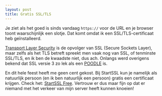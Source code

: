 ```yaml
---
layout: post
title: Gratis SSL/TLS
---
```

Je ziet als het goed is sinds vandaag `https://` voor de URL en je browser toont waarschijnlijk een slotje. Dat komt omdat ik een SSL/TLS-certificaat heb geïnstalleerd.

[Transport Layer Security](http://en.wikipedia.org/wiki/Transport_Layer_Security) is de opvolger van SSL (Secure Sockets Layer), maar zelfs als het TLS betreft spreekt men vaak nog van SSL, of tenminste SSL/TLS, en ik ben de kwaadste niet, dus ach. Onlangs werd overigens bekend dat SSL versie 3 zo lek als een [POODLE](http://en.wikipedia.org/wiki/POODLE) is.

En dit hele feest heeft me geen cent gekost. Bij StartSSL kun je namelijk als natuurlijk persoon (en ik ben natuurlijk een persoon) gratis een certificaat krijgen. Check het: [StartSSL Free](https://www.startssl.com/?app=1). Vertrouw er dus maar fijn op dat er niemand met het verkeer van mijn server heeft kunnen knoeien!
